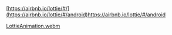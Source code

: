 [https://airbnb.io/lottie/#/](https://airbnb.io/lottie/#/android)https://airbnb.io/lottie/#/android


[LottieAnimation.webm](https://github.com/pointmina/lottieAnimation/assets/68779817/413421fe-c7a3-4d4b-b24b-3e3a9bf830c1)
